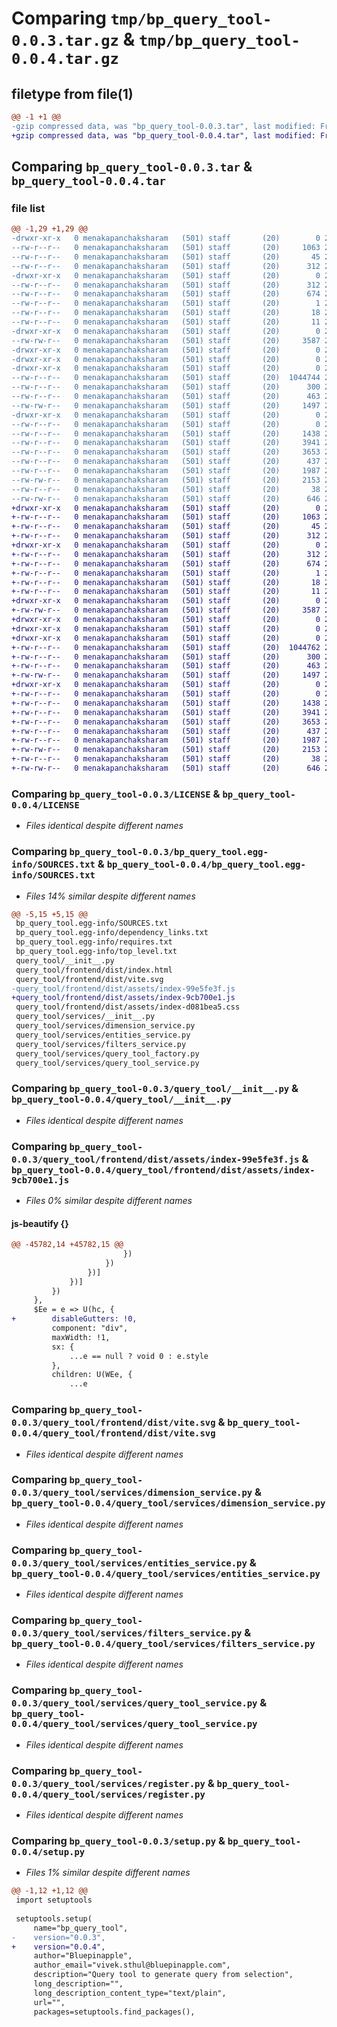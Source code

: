 # Comparing `tmp/bp_query_tool-0.0.3.tar.gz` & `tmp/bp_query_tool-0.0.4.tar.gz`

## filetype from file(1)

```diff
@@ -1 +1 @@
-gzip compressed data, was "bp_query_tool-0.0.3.tar", last modified: Fri Apr 21 05:58:47 2023, max compression
+gzip compressed data, was "bp_query_tool-0.0.4.tar", last modified: Fri Apr 21 09:42:00 2023, max compression
```

## Comparing `bp_query_tool-0.0.3.tar` & `bp_query_tool-0.0.4.tar`

### file list

```diff
@@ -1,29 +1,29 @@
-drwxr-xr-x   0 menakapanchaksharam   (501) staff       (20)        0 2023-04-21 05:58:47.873684 bp_query_tool-0.0.3/
--rw-r--r--   0 menakapanchaksharam   (501) staff       (20)     1063 2023-04-03 17:08:00.000000 bp_query_tool-0.0.3/LICENSE
--rw-r--r--   0 menakapanchaksharam   (501) staff       (20)       45 2023-04-05 19:58:10.000000 bp_query_tool-0.0.3/MANIFEST.in
--rw-r--r--   0 menakapanchaksharam   (501) staff       (20)      312 2023-04-21 05:58:47.873279 bp_query_tool-0.0.3/PKG-INFO
-drwxr-xr-x   0 menakapanchaksharam   (501) staff       (20)        0 2023-04-21 05:58:47.864910 bp_query_tool-0.0.3/bp_query_tool.egg-info/
--rw-r--r--   0 menakapanchaksharam   (501) staff       (20)      312 2023-04-21 05:58:47.000000 bp_query_tool-0.0.3/bp_query_tool.egg-info/PKG-INFO
--rw-r--r--   0 menakapanchaksharam   (501) staff       (20)      674 2023-04-21 05:58:47.000000 bp_query_tool-0.0.3/bp_query_tool.egg-info/SOURCES.txt
--rw-r--r--   0 menakapanchaksharam   (501) staff       (20)        1 2023-04-21 05:58:47.000000 bp_query_tool-0.0.3/bp_query_tool.egg-info/dependency_links.txt
--rw-r--r--   0 menakapanchaksharam   (501) staff       (20)       18 2023-04-21 05:58:47.000000 bp_query_tool-0.0.3/bp_query_tool.egg-info/requires.txt
--rw-r--r--   0 menakapanchaksharam   (501) staff       (20)       11 2023-04-21 05:58:47.000000 bp_query_tool-0.0.3/bp_query_tool.egg-info/top_level.txt
-drwxr-xr-x   0 menakapanchaksharam   (501) staff       (20)        0 2023-04-21 05:58:47.865329 bp_query_tool-0.0.3/query_tool/
--rw-rw-r--   0 menakapanchaksharam   (501) staff       (20)     3587 2023-04-13 18:16:00.000000 bp_query_tool-0.0.3/query_tool/__init__.py
-drwxr-xr-x   0 menakapanchaksharam   (501) staff       (20)        0 2023-04-21 05:58:47.860699 bp_query_tool-0.0.3/query_tool/frontend/
-drwxr-xr-x   0 menakapanchaksharam   (501) staff       (20)        0 2023-04-21 05:58:47.866135 bp_query_tool-0.0.3/query_tool/frontend/dist/
-drwxr-xr-x   0 menakapanchaksharam   (501) staff       (20)        0 2023-04-21 05:58:47.869004 bp_query_tool-0.0.3/query_tool/frontend/dist/assets/
--rw-r--r--   0 menakapanchaksharam   (501) staff       (20)  1044744 2023-04-17 07:29:32.000000 bp_query_tool-0.0.3/query_tool/frontend/dist/assets/index-99e5fe3f.js
--rw-r--r--   0 menakapanchaksharam   (501) staff       (20)      300 2023-04-17 07:29:32.000000 bp_query_tool-0.0.3/query_tool/frontend/dist/assets/index-d081bea5.css
--rw-r--r--   0 menakapanchaksharam   (501) staff       (20)      463 2023-04-17 07:29:52.000000 bp_query_tool-0.0.3/query_tool/frontend/dist/index.html
--rw-rw-r--   0 menakapanchaksharam   (501) staff       (20)     1497 2023-04-17 07:29:31.000000 bp_query_tool-0.0.3/query_tool/frontend/dist/vite.svg
-drwxr-xr-x   0 menakapanchaksharam   (501) staff       (20)        0 2023-04-21 05:58:47.872493 bp_query_tool-0.0.3/query_tool/services/
--rw-r--r--   0 menakapanchaksharam   (501) staff       (20)        0 2023-04-03 16:47:55.000000 bp_query_tool-0.0.3/query_tool/services/__init__.py
--rw-r--r--   0 menakapanchaksharam   (501) staff       (20)     1438 2023-04-03 16:47:55.000000 bp_query_tool-0.0.3/query_tool/services/dimension_service.py
--rw-r--r--   0 menakapanchaksharam   (501) staff       (20)     3941 2023-04-03 16:47:55.000000 bp_query_tool-0.0.3/query_tool/services/entities_service.py
--rw-r--r--   0 menakapanchaksharam   (501) staff       (20)     3653 2023-04-03 16:47:55.000000 bp_query_tool-0.0.3/query_tool/services/filters_service.py
--rw-r--r--   0 menakapanchaksharam   (501) staff       (20)      437 2023-04-03 16:47:55.000000 bp_query_tool-0.0.3/query_tool/services/query_tool_factory.py
--rw-r--r--   0 menakapanchaksharam   (501) staff       (20)     1987 2023-04-03 16:47:55.000000 bp_query_tool-0.0.3/query_tool/services/query_tool_service.py
--rw-rw-r--   0 menakapanchaksharam   (501) staff       (20)     2153 2023-04-03 16:47:55.000000 bp_query_tool-0.0.3/query_tool/services/register.py
--rw-r--r--   0 menakapanchaksharam   (501) staff       (20)       38 2023-04-21 05:58:47.873860 bp_query_tool-0.0.3/setup.cfg
--rw-rw-r--   0 menakapanchaksharam   (501) staff       (20)      646 2023-04-21 05:56:28.000000 bp_query_tool-0.0.3/setup.py
+drwxr-xr-x   0 menakapanchaksharam   (501) staff       (20)        0 2023-04-21 09:42:00.698653 bp_query_tool-0.0.4/
+-rw-r--r--   0 menakapanchaksharam   (501) staff       (20)     1063 2023-04-03 17:08:00.000000 bp_query_tool-0.0.4/LICENSE
+-rw-r--r--   0 menakapanchaksharam   (501) staff       (20)       45 2023-04-05 19:58:10.000000 bp_query_tool-0.0.4/MANIFEST.in
+-rw-r--r--   0 menakapanchaksharam   (501) staff       (20)      312 2023-04-21 09:42:00.698238 bp_query_tool-0.0.4/PKG-INFO
+drwxr-xr-x   0 menakapanchaksharam   (501) staff       (20)        0 2023-04-21 09:42:00.688900 bp_query_tool-0.0.4/bp_query_tool.egg-info/
+-rw-r--r--   0 menakapanchaksharam   (501) staff       (20)      312 2023-04-21 09:42:00.000000 bp_query_tool-0.0.4/bp_query_tool.egg-info/PKG-INFO
+-rw-r--r--   0 menakapanchaksharam   (501) staff       (20)      674 2023-04-21 09:42:00.000000 bp_query_tool-0.0.4/bp_query_tool.egg-info/SOURCES.txt
+-rw-r--r--   0 menakapanchaksharam   (501) staff       (20)        1 2023-04-21 09:42:00.000000 bp_query_tool-0.0.4/bp_query_tool.egg-info/dependency_links.txt
+-rw-r--r--   0 menakapanchaksharam   (501) staff       (20)       18 2023-04-21 09:42:00.000000 bp_query_tool-0.0.4/bp_query_tool.egg-info/requires.txt
+-rw-r--r--   0 menakapanchaksharam   (501) staff       (20)       11 2023-04-21 09:42:00.000000 bp_query_tool-0.0.4/bp_query_tool.egg-info/top_level.txt
+drwxr-xr-x   0 menakapanchaksharam   (501) staff       (20)        0 2023-04-21 09:42:00.689289 bp_query_tool-0.0.4/query_tool/
+-rw-rw-r--   0 menakapanchaksharam   (501) staff       (20)     3587 2023-04-13 18:16:00.000000 bp_query_tool-0.0.4/query_tool/__init__.py
+drwxr-xr-x   0 menakapanchaksharam   (501) staff       (20)        0 2023-04-21 09:42:00.684050 bp_query_tool-0.0.4/query_tool/frontend/
+drwxr-xr-x   0 menakapanchaksharam   (501) staff       (20)        0 2023-04-21 09:42:00.690097 bp_query_tool-0.0.4/query_tool/frontend/dist/
+drwxr-xr-x   0 menakapanchaksharam   (501) staff       (20)        0 2023-04-21 09:42:00.693293 bp_query_tool-0.0.4/query_tool/frontend/dist/assets/
+-rw-r--r--   0 menakapanchaksharam   (501) staff       (20)  1044762 2023-04-21 09:39:39.000000 bp_query_tool-0.0.4/query_tool/frontend/dist/assets/index-9cb700e1.js
+-rw-r--r--   0 menakapanchaksharam   (501) staff       (20)      300 2023-04-21 09:39:39.000000 bp_query_tool-0.0.4/query_tool/frontend/dist/assets/index-d081bea5.css
+-rw-r--r--   0 menakapanchaksharam   (501) staff       (20)      463 2023-04-21 09:39:55.000000 bp_query_tool-0.0.4/query_tool/frontend/dist/index.html
+-rw-rw-r--   0 menakapanchaksharam   (501) staff       (20)     1497 2023-04-21 09:39:38.000000 bp_query_tool-0.0.4/query_tool/frontend/dist/vite.svg
+drwxr-xr-x   0 menakapanchaksharam   (501) staff       (20)        0 2023-04-21 09:42:00.697359 bp_query_tool-0.0.4/query_tool/services/
+-rw-r--r--   0 menakapanchaksharam   (501) staff       (20)        0 2023-04-03 16:47:55.000000 bp_query_tool-0.0.4/query_tool/services/__init__.py
+-rw-r--r--   0 menakapanchaksharam   (501) staff       (20)     1438 2023-04-03 16:47:55.000000 bp_query_tool-0.0.4/query_tool/services/dimension_service.py
+-rw-r--r--   0 menakapanchaksharam   (501) staff       (20)     3941 2023-04-03 16:47:55.000000 bp_query_tool-0.0.4/query_tool/services/entities_service.py
+-rw-r--r--   0 menakapanchaksharam   (501) staff       (20)     3653 2023-04-03 16:47:55.000000 bp_query_tool-0.0.4/query_tool/services/filters_service.py
+-rw-r--r--   0 menakapanchaksharam   (501) staff       (20)      437 2023-04-03 16:47:55.000000 bp_query_tool-0.0.4/query_tool/services/query_tool_factory.py
+-rw-r--r--   0 menakapanchaksharam   (501) staff       (20)     1987 2023-04-03 16:47:55.000000 bp_query_tool-0.0.4/query_tool/services/query_tool_service.py
+-rw-rw-r--   0 menakapanchaksharam   (501) staff       (20)     2153 2023-04-03 16:47:55.000000 bp_query_tool-0.0.4/query_tool/services/register.py
+-rw-r--r--   0 menakapanchaksharam   (501) staff       (20)       38 2023-04-21 09:42:00.698775 bp_query_tool-0.0.4/setup.cfg
+-rw-rw-r--   0 menakapanchaksharam   (501) staff       (20)      646 2023-04-21 09:40:28.000000 bp_query_tool-0.0.4/setup.py
```

### Comparing `bp_query_tool-0.0.3/LICENSE` & `bp_query_tool-0.0.4/LICENSE`

 * *Files identical despite different names*

### Comparing `bp_query_tool-0.0.3/bp_query_tool.egg-info/SOURCES.txt` & `bp_query_tool-0.0.4/bp_query_tool.egg-info/SOURCES.txt`

 * *Files 14% similar despite different names*

```diff
@@ -5,15 +5,15 @@
 bp_query_tool.egg-info/SOURCES.txt
 bp_query_tool.egg-info/dependency_links.txt
 bp_query_tool.egg-info/requires.txt
 bp_query_tool.egg-info/top_level.txt
 query_tool/__init__.py
 query_tool/frontend/dist/index.html
 query_tool/frontend/dist/vite.svg
-query_tool/frontend/dist/assets/index-99e5fe3f.js
+query_tool/frontend/dist/assets/index-9cb700e1.js
 query_tool/frontend/dist/assets/index-d081bea5.css
 query_tool/services/__init__.py
 query_tool/services/dimension_service.py
 query_tool/services/entities_service.py
 query_tool/services/filters_service.py
 query_tool/services/query_tool_factory.py
 query_tool/services/query_tool_service.py
```

### Comparing `bp_query_tool-0.0.3/query_tool/__init__.py` & `bp_query_tool-0.0.4/query_tool/__init__.py`

 * *Files identical despite different names*

### Comparing `bp_query_tool-0.0.3/query_tool/frontend/dist/assets/index-99e5fe3f.js` & `bp_query_tool-0.0.4/query_tool/frontend/dist/assets/index-9cb700e1.js`

 * *Files 0% similar despite different names*

#### js-beautify {}

```diff
@@ -45782,14 +45782,15 @@
                         })
                     })
                 })]
             })]
         })
     },
     $Ee = e => U(hc, {
+        disableGutters: !0,
         component: "div",
         maxWidth: !1,
         sx: {
             ...e == null ? void 0 : e.style
         },
         children: U(WEe, {
             ...e
```

### Comparing `bp_query_tool-0.0.3/query_tool/frontend/dist/vite.svg` & `bp_query_tool-0.0.4/query_tool/frontend/dist/vite.svg`

 * *Files identical despite different names*

### Comparing `bp_query_tool-0.0.3/query_tool/services/dimension_service.py` & `bp_query_tool-0.0.4/query_tool/services/dimension_service.py`

 * *Files identical despite different names*

### Comparing `bp_query_tool-0.0.3/query_tool/services/entities_service.py` & `bp_query_tool-0.0.4/query_tool/services/entities_service.py`

 * *Files identical despite different names*

### Comparing `bp_query_tool-0.0.3/query_tool/services/filters_service.py` & `bp_query_tool-0.0.4/query_tool/services/filters_service.py`

 * *Files identical despite different names*

### Comparing `bp_query_tool-0.0.3/query_tool/services/query_tool_service.py` & `bp_query_tool-0.0.4/query_tool/services/query_tool_service.py`

 * *Files identical despite different names*

### Comparing `bp_query_tool-0.0.3/query_tool/services/register.py` & `bp_query_tool-0.0.4/query_tool/services/register.py`

 * *Files identical despite different names*

### Comparing `bp_query_tool-0.0.3/setup.py` & `bp_query_tool-0.0.4/setup.py`

 * *Files 1% similar despite different names*

```diff
@@ -1,12 +1,12 @@
 import setuptools
 
 setuptools.setup(
     name="bp_query_tool",
-    version="0.0.3",
+    version="0.0.4",
     author="Bluepinapple",
     author_email="vivek.sthul@bluepinapple.com",
     description="Query tool to generate query from selection",
     long_description="",
     long_description_content_type="text/plain",
     url="",
     packages=setuptools.find_packages(),
```

